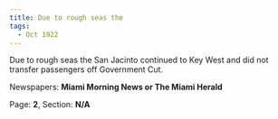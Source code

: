 ```yaml
---  
title: Due to rough seas the  
tags:  
  - Oct 1922  
---  
```

  
Due to rough seas the San Jacinto continued to Key West and did not transfer passengers off Government Cut.  
  
Newspapers: **Miami Morning News or The Miami Herald**  
  
Page: **2**, Section: **N/A** 
